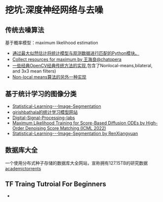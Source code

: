 # 挖坑:深度神经网络与去噪
## 传统去噪算法
基于概率模型：maximum likelihood estimation

* [通过最大似然估计将统计模型与观测数据进行匹配的Python模块。](https://github.com/Samurais/maxlike)
* [Collect resources for maximum by 王海良@chatopera](https://github.com/hailiang-wang/maxlike)
* [一些经典OpenCV经典传统方法的实现](https://github.com/adraper2/Noise_Reduction_Research-STS499),包含了Nonlocal-means,bilateral, and 3x3 mean filters)
* [Non-local means算法的另外一种实现](https://github.com/antimattercorrade/Image_Denoising)

## 基于统计学习的图像分类

* [Statistical-Learning---Image-Segmentation](https://github.com/RenXiangyuan/Statistical-Learning---Image-Segmentation)
* [girishbathala的统计学习模型网站](https://github.com/girishbathala/statistical-learning-image-classification)
* [Digital-Signal-Processing-labs](https://github.com/leonardopedroso/Digital-Signal-Processing-labs)
* [Maximum Likelihood Training for Score-Based Diffusion ODEs by High-Order Denoising Score Matching (ICML 2022)
](https://github.com/LuChengTHU/mle_score_ode)
* [Statistical-Learning---Image-Segmentation by RenXiangyuan](https://github.com/RenXiangyuan/Statistical-Learning---Image-Segmentation)
## 数据库大全
一个使用分布式种子存储的数据库大全网站，宣称拥有127.15TB的研究数据
[academictorrents](https://academictorrents.com/)

## TF Traing Tutroial For Beginners
* 




